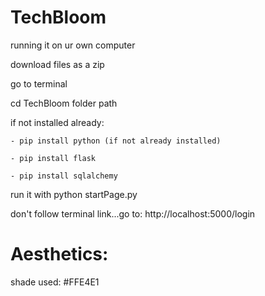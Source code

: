 # TechBloom

running it on ur own computer

download files as a zip

go to terminal

cd TechBloom folder path

if not installed already:

    - pip install python (if not already installed)

    - pip install flask

    - pip install sqlalchemy

run it with python startPage.py

don't follow terminal link...go to: http://localhost:5000/login


# Aesthetics:

shade used: #FFE4E1
